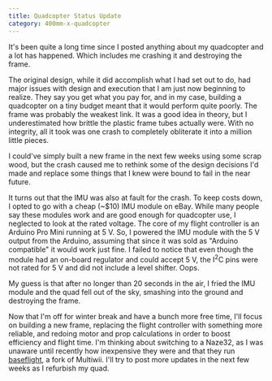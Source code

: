 ```yaml
---
title: Quadcopter Status Update
category: 400mm-x-quadcopter
---
```


It's been quite a long time since I posted anything about my quadcopter and a lot has happened. Which includes me crashing it and destroying the frame.

The original design, while it did accomplish what I had set out to do, had major issues with design and execution that I am just now beginning to realize. They say you get what you pay for, and in my case, building a quadcopter on a tiny budget meant that it would perform quite poorly. The frame was probably the weakest link. It was a good idea in theory, but I underestimated how brittle the plastic frame tubes actually were. With no integrity, all it took was one crash to completely obliterate it into a million little pieces.

I could've simply built a new frame in the next few weeks using some scrap wood, but the crash caused me to rethink some of the design decisions I'd made and replace some things that I knew were bound to fail in the near future.

It turns out that the IMU was also at fault for the crash. To keep costs down, I opted to go with a cheap (\~$10) IMU module on eBay. While many people say these modules work and are good enough for quadcopter use, I neglected to look at the rated voltage. The core of my flight controller is an Arduino Pro Mini running at 5 V. So, I powered the IMU module with the 5 V output from the Arduino, assuming that since it was sold as "Arduino compatible" it would work just fine. I failed to notice that even though the module had an on-board regulator and could accept 5 V, the I<sup>2</sup>C pins were not rated for 5 V and did not include a level shifter. Oops.

My guess is that after no longer than 20 seconds in the air, I fried the IMU module and the quad fell out of the sky, smashing into the ground and destroying the frame.

Now that I'm off for winter break and have a bunch more free time, I'll focus on building a new frame, replacing the flight controller with something more reliable, and redoing motor and prop calculations in order to boost efficiency and flight time. I'm thinking about switching to a Naze32, as I was unaware until recently how inexpensive they were and that they run [baseflight](https://github.com/multiwii/baseflight), a fork of Multiwii. I'll try to post more updates in the next few weeks as I refurbish my quad.
